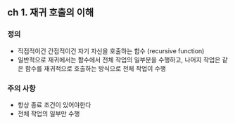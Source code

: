 ## ch 1. 재귀 호출의 이해

### 정의
- 직접적이건 간접적이건 자기 자신을 호출하는 함수 (recursive function)
- 일반적으로 재귀에서는 함수에서 전체 작업의 일부분을 수행하고, 나머지 작업은 같은 함수를 재귀적으로 호출하는 방식으로 전체 작업이 수행

### 주의 사항
- 항상 종료 조건이 있어야한다
- 전체 작업의 일부만 수행

